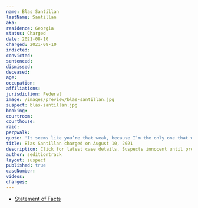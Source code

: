 ```yaml
---
name: Blas Santillan
lastName: Santillan
aka:
residence: Georgia
status: Charged
date: 2021-08-10
charged: 2021-08-10
indicted:
convicted:
sentenced:
dismissed:
deceased:
age:
occupation:
affiliations:
jurisdiction: Federal
image: /images/preview/blas-santillan.jpg
suspect: blas-santillan.jpg
booking:
courtroom:
courthouse:
raid:
perpwalk:
quote: 'It seems like you’re that weak, because I’m the only one that was willing to do something! I’m the only one that was willing to kick that door! Who else is willing to storm in there? No one!'
title: Blas Santillan charged on August 10, 2021
description: Click for latest case details. Suspects innocent until proven guilty.
author: seditiontrack
layout: suspect
published: true
caseNumber:
videos:
charges:
---
```

- [Statement of Facts](https://extremism.gwu.edu/sites/g/files/zaxdzs2191/f/Blas%20Santillan%20Criminal%20Complaint.pdf)
